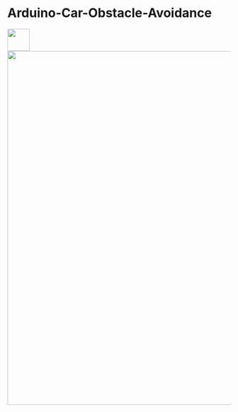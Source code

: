 # Arduino-Car-Obstacle-Avoidance
<img src="https://i.stack.imgur.com/022Fl.gif" width="50">

<img src="https://github.com/MennahMabrouk/Arduino-Car-Obstacle-Avoidance/assets/101124995/ae86e04b-ccd2-4353-b41b-00c2fb017533" width="600" height="800">
